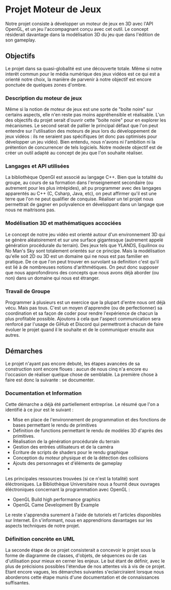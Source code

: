# Projet Moteur de Jeux

Notre projet consiste à développer un moteur de jeux en 3D avec l'API OpenGL, et un jeu l'accompagnant conçu avec cet outil.
Le concept résiderait davantage dans la modélisation 3D du jeu que dans l'édition de son gameplay.
 
  ## Objectifs

  Le projet dans sa quasi-globalité est une découverte totale. Même si notre interêt commun pour le média numérique des jeux vidéos est ce qui est a orienté notre choix,
  la manière de parvenir à notre objectif est encore ponctuée de quelques zones d'ombre.
  ### Description du moteur de jeux
  
  Même si la notion de moteur de jeux est une sorte de "boîte noire" sur certains aspects, elle n'en reste pas moins appréhensible et réalisable.
     L'un des objectifs du projet serait d'ouvrir cette "boite noire" pour en explorer les mécanismes.
     Le second serait de pallier le principal défaut que l'on peut entendre sur l'utilisation des moteurs de jeux lors du développement de jeux vidéos :
     ils ne seraient pas spécifiques (et donc pas optimisés pour développer un jeu vidéo).
     Bien entendu, nous n'avons ni l'ambition ni la prétention de concurrencer de tels logiciels.
     Notre modeste objectif est de créer un outil adapté au concept de jeu que l'on souhaite réaliser.
### Langages et API utilisées
La bibliothèque OpenGl est associé au langage C++.
     Bien que la totalité du groupe, au cours de sa formation dans l'enseignement secondaire (ou autrement pour les plus intrépides), ait pu programmer avec des langages apparentés
     au C++ (C, Csharp, Java, etc), on peut affirmer qu'il est une terre que l'on ne peut qualifier de conquise.
     Réaliser un tel projet nous permettrait de gagner en polyvalence en développant dans un langage que nous ne maitrisons pas.
### Modélisation 3D et mathématiques accociées
Le concept de notre jeu vidéo est orienté autour d'un environnement 3D qui se génère aléatoirement et sur une surface gigantesque (autrement appelé génération procédurale du terrain).
     Des jeux tels que YLANDS, Equilinox ou No Man's Sky sont totalement orientés sur ce principe.
     Mais la modélisation qu'elle soit 2D ou 3D est un domaine qui ne nous est pas familier en pratique.
     De ce que l'on peut trouver en survolant sa definition c'est qu'il est lié à de nombreuses notions d'arithmétiques.
     On peut donc supposer que nous approfondirons des concepts que nous avons déjà aborder (ou non) dans un domaine qui nous est étranger.

### Travail de Groupe 
Programmer à plusieurs est un exercice que la plupart d'entre nous ont déjà vécu. Mais pas tous. C'est un moyen d'apprendre (ou de perfectionner) sa coordination et sa façon de coder pour rendre l'expérience de chacun la plus profitable possible. Ajoutons à cela que l'aspect communication sera renforcé par l'usage de GiHub et Discord qui permettront à chacun de faire évoluer le projet quand il le souhaite et de le communiquer ensuite aux autres. 
## Démarches 
Le projet n'ayant pas encore debuté, les étapes avancées de sa construction sont encore floues : aucun de nous cinq n'a encore eu l'occasion de réaliser quelque chose de semblable. La première chose à faire est donc la suivante : se documenter. 
### Documentation et Information 
Cette démarche a déjà été partiellement entreprise. Le résumé que l'on a identifié à ce jour est le suivant : 

- Mise en place de l'environnement de programmation et des fonctions de bases permettant le rendu de primitives
- Définition de functions permettant le rendu de modèles 3D d'après des primitives.
- Réalisation de la génération procédurale du terrain
- Gestion des entrées utilisateurs et de la caméra 
- Écriture de scripts de shaders pour le rendu graphique
- Conception du moteur physique et de la détection des collisions
- Ajouts des personnages et d'éléments de gameplay
- 

Les principales ressources trouvées (si ce n'est la totalité) sont éléctroniques. La Bibliothèque Universitaire nous a fournit deux ouvrages éléctroniques concernant la programmation avec OpenGL :

- OpenGL Build high performance graphics
- OpenGL Came Development By Example

Le reste s'apprendra surement à l'aide de tutoriels et l'articles disponibles sur Internet. En s'informant, nous en apprendrions davantages sur les aspects techniques de notre projet.

### Définition concrète en UML
La seconde étape de ce projet consisterait a concevoir le projet sous la forme de diagramme de classes, d'objets, de séquences ou de cas d'utilisation pour mieux en cerner les enjeux. Le but étant de définir, avec le plus de précisions possibles l'étendue de nos attentes vis à vis de ce projet. Etant encore vagues, les démarches suivantes s'eclairciraient lorsque nous aborderons cette étape munis d'une documentation et de connaissances suffisantes. 
